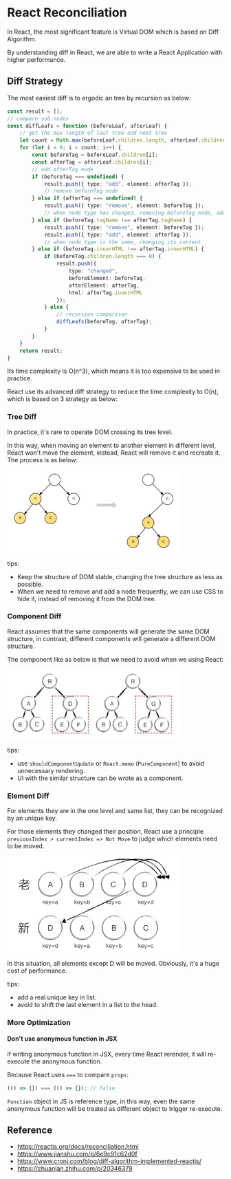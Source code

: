 # React Reconciliation

In React, the most significant feature is Virtual DOM which is based on Diff Algorithm.

By understanding diff in React, we are able to write a React Application with higher performance.

## Diff Strategy

The most easiest diff is to ergodic an tree by recursion as below:

```ts
const result = [];
// compare sub nodes
const diffLeafs = function (beforeLeaf, afterLeaf) {
    // get the max length of last tree and next tree
    let count = Math.max(beforeLeaf.children.length, afterLeaf.children.length);
    for (let i = 0; i < count; i++) {
        const beforeTag = beforeLeaf.children[i];
        const afterTag = afterLeaf.children[i];
        // add afterTag node
        if (beforeTag === undefined) {
            result.push({ type: "add", element: afterTag });
            // remove beforeTag node
        } else if (afterTag === undefined) {
            result.push({ type: "remove", element: beforeTag });
            // when node type has changed, removing beforeTag node, add afterTag node
        } else if (beforeTag.tagName !== afterTag.tagName) {
            result.push({ type: "remove", element: beforeTag });
            result.push({ type: "add", element: afterTag });
            // when node type is the same, changing its content
        } else if (beforeTag.innerHTML !== afterTag.innerHTML) {
            if (beforeTag.children.length === 0) {
                result.push({
                    type: "changed",
                    beforeElement: beforeTag,
                    afterElement: afterTag,
                    html: afterTag.innerHTML
                });
            } else {
                // recursion comparison
                diffLeafs(beforeTag, afterTag);
            }
        }
    }
    return result;
}
```

Its time complexity is O(n^3), which means it is too expensive to be used in practice.

React use its advanced diff strategy to reduce the time complexity to O(n), which is based on 3 strategy as below:

### Tree Diff

In practice, it's rare to operate DOM crossing its tree level.

In this way, when moving an element to another element in different level, React won't move the element, instead, React will remove it and recreate it. The process is as below:

<img src="../assets/tree_diff.png" width="400"/>

tips:

- Keep the structure of DOM stable, changing the tree structure as less as possible.
- When we need to remove and add a node frequently, we can use CSS to hide it, instead of removing it from the DOM tree.

### Component Diff

React assumes that the same components will generate the same DOM structure, in contrast, different components will generate a different DOM structure.

The component like as below is that we need to avoid when we using React:

<img src="../assets/com_diff.png" width="400"/>

tips:

- use `shouldComponentUpdate` or `React.memo` (`PureComponent`) to avoid unnecessary rendering.
- UI with the similar structure can be wrote as a component.

### Element Diff

For elements they are in the one level and same list, they can be recognized by an unique key.

For those elements they changed their position, React use a principle `previousIndex > currentIndex => Not Move` to judge which elements need to be moved.

<img src="../assets/element_diff.png" width="400"/>

In this situation, all elements except D will be moved. Obviously, it's a huge cost of performance.

tips:

- add a real unique key in list.
- avoid to shift the last element in a list to the head.

### More Optimization

#### Don't use anonymous function in JSX

if writing anonymous function in JSX, every time React rerender, it will re-execute the anonymous function.

Because React uses `===` to compare `props`:

```js
(() => {}) === (() => {}); // false
```

`Function` object in JS is reference type, in this way, even the same anonymous function will be treated as different object to trigger re-execute.

## Reference

- <https://reactjs.org/docs/reconciliation.html>
- <https://www.jianshu.com/p/6e9c91c62d0f>
- <https://www.cronj.com/blog/diff-algorithm-implemented-reactjs/>
- <https://zhuanlan.zhihu.com/p/20346379>
